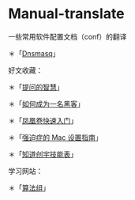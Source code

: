 # Manual-translate
一些常用软件配置文档（conf）的翻译

 ＊「[Dnsmasq](https://github.com/elleys/Manual-translate/blob/master/dnsmasq.conf)」


好文收藏：

 ＊「[提问的智慧](http://lilydjwg.vim-cn.com/articles/smart-questions.html)」

 ＊「[如何成为一名黑客](http://translations.readthedocs.org/en/latest/hacker_howto.html)」

 ＊「[凤凰卷快速入门](https://github.com/phoenixlzx/the_start.md/blob/master/README.md)」

 ＊「[强迫症的 Mac 设置指南](https://github.com/macdao/ocds-guide-to-setting-up-mac/blob/master/README.md)」

 ＊「[知道创宇技能表](http://blog.knownsec.com/Knownsec_RD_Checklist/v3.0.html)」

学习网站：

 ＊「[算法组](http://suanfazu.com/t/topic/15)」
